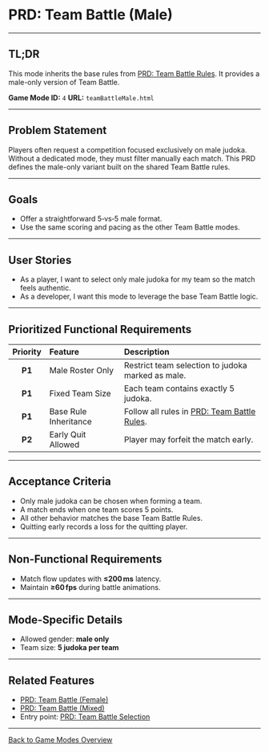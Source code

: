 # PRD: Team Battle (Male)

---

## TL;DR

This mode inherits the base rules from [PRD: Team Battle Rules](prdTeamBattleRules.md). It provides a male-only version of Team Battle.

**Game Mode ID:** `4`
**URL:** `teamBattleMale.html`

---

## Problem Statement

Players often request a competition focused exclusively on male judoka. Without a dedicated mode, they must filter manually each match. This PRD defines the male-only variant built on the shared Team Battle rules.

---

## Goals

- Offer a straightforward 5‑vs‑5 male format.
- Use the same scoring and pacing as the other Team Battle modes.

---

## User Stories

- As a player, I want to select only male judoka for my team so the match feels authentic.
- As a developer, I want this mode to leverage the base Team Battle logic.

---

## Prioritized Functional Requirements

| Priority | Feature               | Description                                                    |
|:--------:|:---------------------|:---------------------------------------------------------------|
| **P1**   | Male Roster Only     | Restrict team selection to judoka marked as male.              |
| **P1**   | Fixed Team Size      | Each team contains exactly 5 judoka.                           |
| **P1**   | Base Rule Inheritance| Follow all rules in [PRD: Team Battle Rules](prdTeamBattleRules.md). |
| **P2**   | Early Quit Allowed   | Player may forfeit the match early.                            |

---

## Acceptance Criteria

- Only male judoka can be chosen when forming a team.
- A match ends when one team scores 5 points.
- All other behavior matches the base Team Battle Rules.
- Quitting early records a loss for the quitting player.

---

## Non-Functional Requirements

- Match flow updates with **≤200 ms** latency.
- Maintain **≥60 fps** during battle animations.

---

## Mode-Specific Details

- Allowed gender: **male only**
- Team size: **5 judoka per team**

---

## Related Features

- [PRD: Team Battle (Female)](prdTeamBattleFemale.md)
- [PRD: Team Battle (Mixed)](prdTeamBattleMixed.md)
- Entry point: [PRD: Team Battle Selection](prdTeamBattleSelection.md)

---

[Back to Game Modes Overview](prdGameModes.md)
